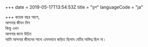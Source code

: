 +++
date = 2019-05-17T13:54:53Z
title = "ড্রপ"
languageCode = "ja"
 
+++ 
কয়েক বছর আগে,   
আপনার জীবন মিস   
কিন্তু এখন   
আপনার জানা উচিত   
আমি আপনার জীবনের সাথে এমনভাবে জড়িত ছিলাম যেটির অস্তিত্ব ছিল না।  